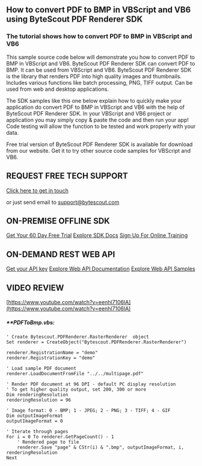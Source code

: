 ## How to convert PDF to BMP in VBScript and VB6 using ByteScout PDF Renderer SDK

### The tutorial shows how to convert PDF to BMP in VBScript and VB6

This sample source code below will demonstrate you how to convert PDF to BMP in VBScript and VB6. ByteScout PDF Renderer SDK can convert PDF to BMP. It can be used from VBScript and VB6. ByteScout PDF Renderer SDK is the library that renders PDF into high quality images and thumbnails. Includes various functions like batch processing, PNG, TIFF output. Can be used from web and desktop applications.

The SDK samples like this one below explain how to quickly make your application do convert PDF to BMP in VBScript and VB6 with the help of ByteScout PDF Renderer SDK. In your VBScript and VB6 project or application you may simply copy & paste the code and then run your app! Code testing will allow the function to be tested and work properly with your data.

Free trial version of ByteScout PDF Renderer SDK is available for download from our website. Get it to try other source code samples for VBScript and VB6.

## REQUEST FREE TECH SUPPORT

[Click here to get in touch](https://bytescout.zendesk.com/hc/en-us/requests/new?subject=ByteScout%20PDF%20Renderer%20SDK%20Question)

or just send email to [support@bytescout.com](mailto:support@bytescout.com?subject=ByteScout%20PDF%20Renderer%20SDK%20Question) 

## ON-PREMISE OFFLINE SDK 

[Get Your 60 Day Free Trial](https://bytescout.com/download/web-installer?utm_source=github-readme)
[Explore SDK Docs](https://bytescout.com/documentation/index.html?utm_source=github-readme)
[Sign Up For Online Training](https://academy.bytescout.com/)


## ON-DEMAND REST WEB API

[Get your API key](https://pdf.co/documentation/api?utm_source=github-readme)
[Explore Web API Documentation](https://pdf.co/documentation/api?utm_source=github-readme)
[Explore Web API Samples](https://github.com/bytescout/ByteScout-SDK-SourceCode/tree/master/PDF.co%20Web%20API)

## VIDEO REVIEW

[https://www.youtube.com/watch?v=eenhl7106lA](https://www.youtube.com/watch?v=eenhl7106lA)




<!-- code block begin -->

##### ****PDFToBmp.vbs:**
    
```
' Create Bytescout.PDFRenderer.RasterRenderer  object
Set renderer = CreateObject("Bytescout.PDFRenderer.RasterRenderer")

renderer.RegistrationName = "demo"
renderer.RegistrationKey = "demo"

' Load sample PDF document
renderer.LoadDocumentFromFile "../../multipage.pdf"

' Render PDF document at 96 DPI - default PC display resolution
' To get higher quality output, set 200, 300 or more
Dim renderingResolution
renderingResolution = 96

' Image format: 0 - BMP; 1 - JPEG; 2 - PNG; 3 - TIFF; 4 - GIF
Dim outputImageFormat
outputImageFormat = 0

' Iterate through pages
For i = 0 To renderer.GetPageCount() - 1
	' Rendered page to file
	renderer.Save "page" & CStr(i) & ".bmp", outputImageFormat, i, renderingResolution
Next


```

<!-- code block end -->